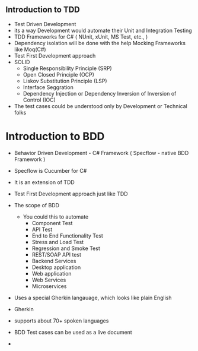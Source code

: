 ## Introduction to TDD
- Test Driven Development
- its a way Development would automate their Unit and Integration Testing
- TDD Frameworks for C# ( NUnit, xUnit, MS Test, etc., )
- Dependency isolation will be done with the help Mocking Frameworks like Moq(C#)
- Test First Development approach
- SOLID
  - Single Responsibility Principle (SRP)
  - Open Closed Principle (OCP)
  - Liskov Substitution Principle (LSP)
  - Interface Seggration
  - Dependency Injection or Dependency Inversion of Inversion of Control (IOC)
- The test cases could be understood only by Development or Technical folks
  
# Introduction to BDD
- Behavior Driven Development - C# Framework ( Specflow - native BDD Framework )
- Specflow is Cucumber for C#
- It is an extension of TDD
- Test First Development approach just like TDD
- The scope of BDD
  - You could this to automate
    - Component Test
    - API Test
    - End to End Functionality Test
    - Stress and Load Test
    - Regression and Smoke Test
    - REST/SOAP API test
    - Backend Services
    - Desktop application
    - Web application
    - Web Services
    - Microservices
   
- Uses a special Gherkin langauage, which looks like plain English
- Gherkin
-  supports about 70+ spoken languages
- BDD Test cases can be used as a live document
- 
